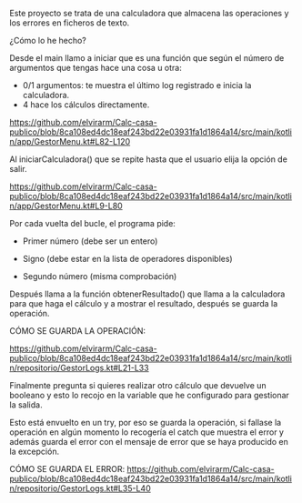 Este proyecto se trata de una calculadora que almacena las operaciones y los errores en ficheros de texto.

¿Cómo lo he hecho?

Desde el main llamo a iniciar que es una función que según el número de argumentos que tengas hace una cosa u otra:

- 0/1 argumentos: te muestra el último log registrado e inicia la calculadora.
- 4 hace los cálculos directamente.

https://github.com/elvirarm/Calc-casa-publico/blob/8ca108ed4dc18eaf243bd22e03931fa1d1864a14/src/main/kotlin/app/GestorMenu.kt#L82-L120

Al iniciarCalculadora() que se repite hasta que el usuario elija la opción de salir.

https://github.com/elvirarm/Calc-casa-publico/blob/8ca108ed4dc18eaf243bd22e03931fa1d1864a14/src/main/kotlin/app/GestorMenu.kt#L9-L80

Por cada vuelta del bucle, el programa pide:

- Primer número (debe ser un entero)

- Signo (debe estar en la lista de operadores disponibles)

- Segundo número (misma comprobación)

Después llama a la función obtenerResultado() que llama a la calculadora para que haga el cálculo y a mostrar el resultado, después se guarda la operación.


CÓMO SE GUARDA LA OPERACIÓN:

https://github.com/elvirarm/Calc-casa-publico/blob/8ca108ed4dc18eaf243bd22e03931fa1d1864a14/src/main/kotlin/repositorio/GestorLogs.kt#L21-L33

Finalmente pregunta si quieres realizar otro cálculo que devuelve un booleano y esto lo recojo en la variable que he configurado para gestionar la salida.

Esto está envuelto en un try, por eso se guarda la operación, si fallase la operación en algún momento lo recogería el catch que muestra el error y además guarda el error con el mensaje de error que se haya producido en la excepción.

CÓMO SE GUARDA EL ERROR:
https://github.com/elvirarm/Calc-casa-publico/blob/8ca108ed4dc18eaf243bd22e03931fa1d1864a14/src/main/kotlin/repositorio/GestorLogs.kt#L35-L40
